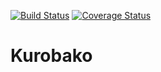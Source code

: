 [![Build Status](https://travis-ci.org/sqrtxx/Kurobako.svg?branch=master)](https://travis-ci.org/sqrtxx/Kurobako)
[![Coverage Status](https://img.shields.io/coveralls/sqrtxx/Kurobako.svg)](https://coveralls.io/r/sqrtxx/Kurobako)

# Kurobako
